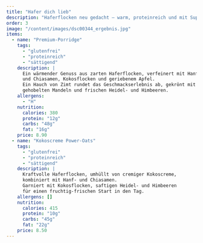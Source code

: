 ```yaml
---
title: "Hafer dich lieb"
description: "Haferflocken neu gedacht – warm, proteinreich und mit Superfoods verfeinert. Ideal für den gesunden Start in den Tag."
order: 3
image: "/content/images/dsc00344_ergebnis.jpg"
items:
  - name: "Premium-Porridge"
    tags:
      - "glutenfrei"
      - "proteinreich"
      - "sättigend"
    description: |
      Ein wärmender Genuss aus zarten Haferflocken, verfeinert mit Hanf-
      und Chiasamen, Kokosflocken und geriebenem Apfel.
      Ein Hauch von Zimt rundet das Geschmackserlebnis ab, gekrönt mit knackigen,
      gehobelten Mandeln und frischen Heidel- und Himbeeren.
    allergens:
      - "H"
    nutrition:
      calories: 380
      protein: "12g"
      carbs: "48g"
      fat: "16g"
    price: 8.90
  - name: "Kokoscreme Power-Oats"
    tags:
      - "glutenfrei"
      - "proteinreich"
      - "sättigend"
    description: |
      Kraftvolle Haferflocken, umhüllt von cremiger Kokoscreme,
      kombiniert mit Hanf- und Chiasamen.
      Garniert mit Kokosflocken, saftigen Heidel- und Himbeeren
      für einen fruchtig-frischen Start in den Tag.
    allergens: []
    nutrition:
      calories: 415
      protein: "10g"
      carbs: "45g"
      fat: "22g"
    price: 8.50
---
```

